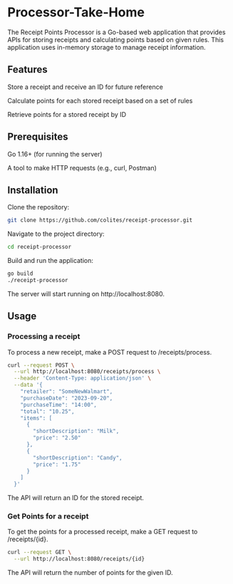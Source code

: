 # Processor-Take-Home

The Receipt Points Processor is a Go-based web application that provides APIs for storing receipts and calculating points based on given rules. This application uses in-memory storage to manage receipt information.

## Features
Store a receipt and receive an ID for future reference

Calculate points for each stored receipt based on a set of rules

Retrieve points for a stored receipt by ID

## Prerequisites
Go 1.16+ (for running the server)

A tool to make HTTP requests (e.g., curl, Postman)

## Installation

Clone the repository:
```bash
git clone https://github.com/colites/receipt-processor.git
```
Navigate to the project directory:
```bash
cd receipt-processor
```
Build and run the application:
```bash
go build
./receipt-processor

```

The server will start running on http://localhost:8080.

## Usage

### Processing a receipt
To process a new receipt, make a POST request to /receipts/process.
```bash
curl --request POST \
  --url http://localhost:8080/receipts/process \
  --header 'Content-Type: application/json' \
  --data '{
    "retailer": "SomeNewWalmart",
    "purchaseDate": "2023-09-20",
    "purchaseTime": "14:00",
    "total": "10.25",
    "items": [
      {
        "shortDescription": "Milk",
        "price": "2.50"
      },
      {
        "shortDescription": "Candy",
        "price": "1.75"
      }
    ]
  }'
```
The API will return an ID for the stored receipt.

### Get Points for a receipt

To get the points for a processed receipt, make a GET request to /receipts/{id}.
```bash
curl --request GET \
  --url http://localhost:8080/receipts/{id}
```

The API will return the number of points for the given ID.

